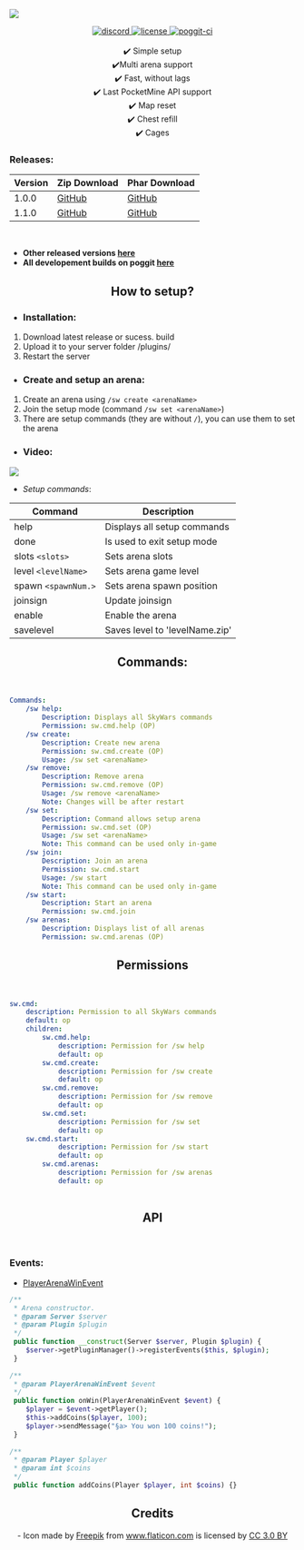 
<a align="center"><img src="https://image.ibb.co/m90xoy/sw.png"></img></a>

<div align="center">
	<a href="https://discord.gg/uwBf2jS">
        <img src="https://img.shields.io/badge/chat-on%20discord-7289da.svg" alt="discord">
    </a>
    <a href="https://github.com/GamakCZ/SkyWars/blob/master/LICENSE">
        <img src="https://img.shields.io/badge/license-Apache%20License%202.0-yellowgreen.svg" alt="license">
    </a>
    <a href="https://poggit.pmmp.io/ci/GamakCZ/SkyWars/SkyWars">
        <img src="https://poggit.pmmp.io/ci.shield/GamakCZ/SkyWars/SkyWars" alt="poggit-ci">
    </a>
    <br><br>
    ✔️ Simple setup
    <br>
    ✔️Multi arena support
    <br>
    ✔️ Fast, without lags
    <br>
    ✔️ Last PocketMine API support
    <br>
    ✔️ Map reset
    <br>
    ✔️ Chest refill
    <br>
    ✔️ Cages
    <br> 
    
</div>

### Releases:

| Version | Zip Download | Phar Download |
| --- | --- | --- |
| 1.0.0 | [GitHub](https://github.com/GamakCZ/SkyWars/archive/1.0.0.zip) | [GitHub](https://github.com/GamakCZ/SkyWars/releases/download/1.0.0/SkyWars_v1.0.0.phar) |
| 1.1.0 | [GitHub](https://github.com/GamakCZ/SkyWars/archive/1.1.0.zip) | [GitHub](https://github.com/GamakCZ/SkyWars/releases/download/1.1.0/SkyWars_v1.1.0.phar) |
<br>

- **Other released versions [here](https://github.com/GamakCZ/SkyWars/releases)**
- **All developement builds on poggit [here](https://poggit.pmmp.io/ci/GamakCZ/SkyWars/SkyWars)**

<div align="center">
	<h2>How to setup?</h2>
</div>

 - <h3>Installation:</h3>
 1. Download latest release or sucess. build
 2. Upload it to your server folder /plugins/
 3. Restart the server

-  <h3>Create and setup an arena:</h3>
1. Create an arena using `/sw create <arenaName>`
2. Join the setup mode (command `/sw set <arenaName>`)
3. There are setup commands (they are without `/`), you can use them to set the arena

- <h3>Video:</h3>

<a align="center" href="https://www.youtube.com/watch?v=3tbhWPUFe1c"><img src="http://img.youtube.com/vi/3tbhWPUFe1c/0.jpg"></a>

- _Setup commands_:

| Command | Description |
| --- | --- |
| help | Displays all setup commands |
| done | Is used to exit setup mode |
| slots `<slots>` | Sets arena slots |
| level `<levelName>` | Sets arena game level |
| spawn `<spawnNum.>` | Sets arena spawn position |
| joinsign | Update joinsign |
| enable | Enable the arena |
| savelevel | Saves level to 'levelName.zip' |

<div align="center">
	<h2>Commands:</h2>
</div>
<br>

<p align="center">  

```yaml
Commands:
    /sw help:
        Description: Displays all SkyWars commands
        Permission: sw.cmd.help (OP)
    /sw create:
        Description: Create new arena
        Permission: sw.cmd.create (OP)
        Usage: /sw set <arenaName>
    /sw remove:
        Description: Remove arena
        Permission: sw.cmd.remove (OP)
        Usage: /sw remove <arenaName>
        Note: Changes will be after restart
    /sw set:
        Description: Command allows setup arena
        Permission: sw.cmd.set (OP)
        Usage: /sw set <arenaName>
        Note: This command can be used only in-game
    /sw join:
        Description: Join an arena
        Permission: sw.cmd.start
        Usage: /sw start
        Note: This command can be used only in-game
    /sw start:
        Description: Start an arena
        Permission: sw.cmd.join
    /sw arenas:
        Description: Displays list of all arenas
        Permission: sw.cmd.arenas (OP)
```
</p>

<div align="center">
	<h2>Permissions</h2>
</div>
<br>

<p align="center">

```yaml
sw.cmd:  
    description: Permission to all SkyWars commands  
    default: op  
    children:  
        sw.cmd.help:
            description: Permission for /sw help  
            default: op  
        sw.cmd.create:  
            description: Permission for /sw create  
            default: op
        sw.cmd.remove:
            description: Permission for /sw remove
            default: op
        sw.cmd.set:  
            description: Permission for /sw set  
            default: op  
	sw.cmd.start:
            description: Permission for /sw start
            default: op      
        sw.cmd.arenas:  
            description: Permission for /sw arenas  
            default: op    
			
```
</p>

<div align="center">
	<h2>API</h2>
</div>
<br>

<h3>Events:</h3>

- [PlayerArenaWinEvent](https://github.com/GamakCZ/SkyWars/blob/master/SkyWars/src/skywars/event/PlayerArenaWinEvent.php)

```php
/**  
 * Arena constructor.
 * @param Server $server  
 * @param Plugin $plugin  
 */
 public function __construct(Server $server, Plugin $plugin) {  
    $server->getPluginManager()->registerEvents($this, $plugin);  
 }  
  
/**  
 * @param PlayerArenaWinEvent $event  
 */
 public function onWin(PlayerArenaWinEvent $event) {  
    $player = $event->getPlayer();  
    $this->addCoins($player, 100);  
    $player->sendMessage("§a> You won 100 coins!");  
 }  
		
/**  
 * @param Player $player  
 * @param int $coins  
 */
 public function addCoins(Player $player, int $coins) {}
```

<div align="center">
    <h2>Credits</h2>
</div>

<div align="center">
    - Icon made by <a href="http://www.freepik.com" title="Freepik">Freepik</a> from <a href="https://www.flaticon.com/" title="Flaticon">www.flaticon.com</a> is licensed by <a href="http://creativecommons.org/licenses/by/3.0/" title="Creative Commons BY 3.0" target="_blank">CC 3.0 BY</a>
</div>
